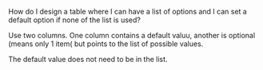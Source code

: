 How do I design a table where I can have a list of options and I can set a default option if none of the list is used?


Use two columns. One column contains a default valuu, another is optional (means only 1 item( but points to the list of possible values.

The default value does not need to be in the list.
